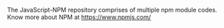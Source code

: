 The JavaScript-NPM repository comprises of multiple npm module codes.  
Know more about NPM at https://www.npmjs.com/

